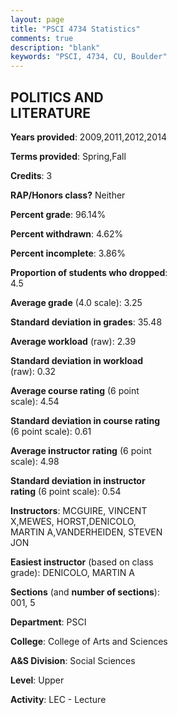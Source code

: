 ```yaml
---
layout: page
title: "PSCI 4734 Statistics"
comments: true
description: "blank"
keywords: "PSCI, 4734, CU, Boulder"
--- 
```

<head>
<script src="https://ajax.googleapis.com/ajax/libs/jquery/2.1.3/jquery.min.js"></script>
<script src="https://dl.dropboxusercontent.com/s/pc42nxpaw1ea4o9/highcharts.js?dl=0"></script>
<!-- <script src="../assets/js/highcharts.js"></script> -->
<style type="text/css">@font-face {
	font-family: "Bebas Neue";
	src: url(https://www.filehosting.org/file/details/544349/BebasNeue%20Regular.otf) format("opentype");
	}
	h1.Bebas { 
		font-family: "Bebas Neue", Verdana, Tahoma;
	}
</style>
</head>
<body>
	<div id="container" style="float: right; width: 45%; height: 88%; margin-left: 2.5%; margin-right: 2.5%;"></div>
	<script language="JavaScript">
		$(document).ready(function() {
		var chart = {type: 'column'};
		var title = {text: 'Grade Distribution'};
		var xAxis = {categories: ['A','B','C','D','F'],crosshair: true};
		var yAxis = {min: 0,title: {text: 'Percentage'}};
		var tooltip = {headerFormat: '<center><b><span style="font-size:20px">{point.key}</span></b></center>',
		               pointFormat: '<td style="padding:0"><b>{point.y:.1f}%</b></td>',
		               footerFormat: '</table>',shared: true,useHTML: true};
		var plotOptions = {column: {pointPadding: 0.0,borderWidth: 0}};  
		var credits = {enabled: false};var series= [{name: 'Percent',data: [47.57,40.78,6.8,1.94,2.91,]}];
		var json = {};
		json.chart = chart;
		json.title = title;
		json.tooltip = tooltip;
		json.xAxis = xAxis;
		json.yAxis = yAxis;  
		json.series = series;
		json.plotOptions = plotOptions;  
		json.credits = credits;
		$('#container').highcharts(json);
	});
	</script>
</body>
			   
## POLITICS AND LITERATURE

**Years provided**: 2009,2011,2012,2014

**Terms provided**: Spring,Fall

**Credits**: 3

**RAP/Honors class?** Neither

**Percent grade**: 96.14%

**Percent withdrawn**: 4.62%

**Percent incomplete**: 3.86%

**Proportion of students who dropped**: 4.5

**Average grade** (4.0 scale): 3.25

**Standard deviation in grades**: 35.48

**Average workload** (raw): 2.39

**Standard deviation in workload** (raw): 0.32

**Average course rating** (6 point scale): 4.54

**Standard deviation in course rating** (6 point scale): 0.61

**Average instructor rating** (6 point scale): 4.98

**Standard deviation in instructor rating** (6 point scale): 0.54

**Instructors**: MCGUIRE, VINCENT X,MEWES, HORST,DENICOLO, MARTIN A,VANDERHEIDEN, STEVEN JON

**Easiest instructor** (based on class grade): DENICOLO, MARTIN A

**Sections** (and **number of sections**): 001, 5

**Department**: PSCI

**College**: College of Arts and Sciences

**A&S Division**: Social Sciences

**Level**: Upper

**Activity**: LEC - Lecture
